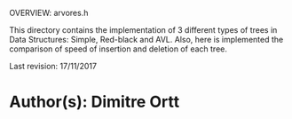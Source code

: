 
OVERVIEW: arvores.h

This directory contains the implementation of 3 different types of trees in Data Structures:
Simple, Red-black and AVL. Also, here is implemented the comparison of speed of insertion and deletion
of each tree.

Last revision: 17/11/2017
# Author(s): Dimitre Ortt
